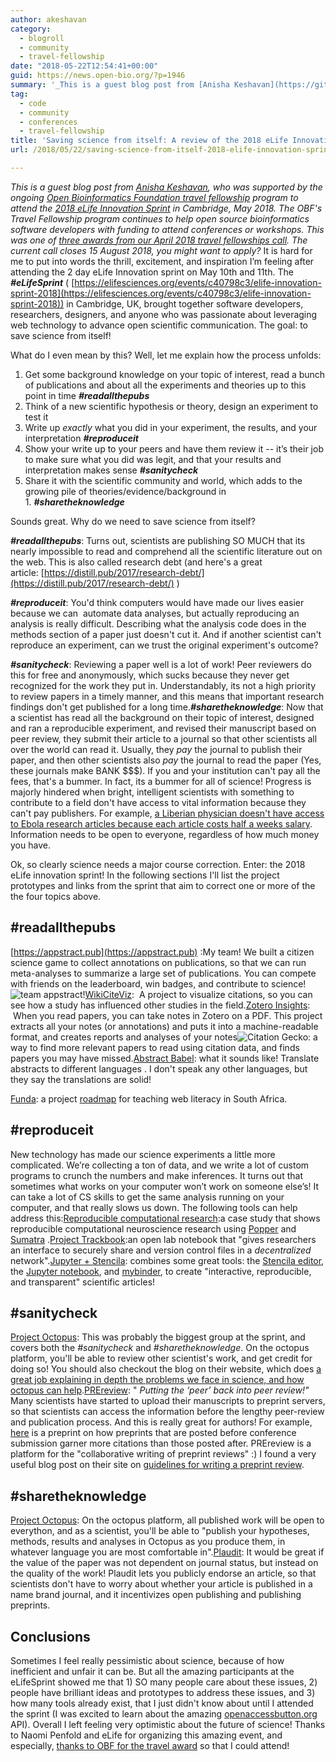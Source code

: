 ```yaml
---
author: akeshavan
category:
  - blogroll
  - community
  - travel-fellowship
date: "2018-05-22T12:54:41+00:00"
guid: https://news.open-bio.org/?p=1946
summary: '_This is a guest blog post from [Anisha Keshavan](https://github.com/akeshavan), who was supported by the ongoing [Open Bioinformatics Foundation travel fellowship](https://github.com/OBF/obf-docs/blob/master/Travel_fellowships.md) program to attend the [2018 eLife Innovation Sprint](https://elifesciences.org/events/c40798c3/elife-innovation-sprint-2018) in Cambridge, May 2018. The OBF''s Travel Fellowship program continues to help open source bioinformatics software developers with funding to attend conferences or workshops. This was one of [three awards from our April 2018 travel fellowships call](https://news.open-bio.org/2018/05/25/travel-fellowships-april-2018/). The current call closes 15 August 2018, you might want to apply?_ It is hard for me to put into words the thrill, excitement, and inspiration I’m feeling after attending the 2 day eLife Innovation sprint on May 10th and 11th. The _**#eLifeSprint**_ ( [https://elifesciences.org/events/c40798c3/elife-innovation-sprint-2018](https://elifesciences.org/events/c40798c3/elife-innovation-sprint-2018)) in Cambridge, UK, brought together software developers, researchers, designers, and anyone who was passionate about leveraging web technology to advance open scientific communication. The goal: to save science from itself!'
tag:
  - code
  - community
  - conferences
  - travel-fellowship
title: 'Saving science from itself: A review of the 2018 eLife Innovation Sprint'
url: /2018/05/22/saving-science-from-itself-2018-elife-innovation-sprint/

---
```

_This is a guest blog post from [Anisha Keshavan](https://github.com/akeshavan), who was supported by the ongoing [Open Bioinformatics Foundation travel fellowship](https://github.com/OBF/obf-docs/blob/master/Travel_fellowships.md) program to attend the [2018 eLife Innovation Sprint](https://elifesciences.org/events/c40798c3/elife-innovation-sprint-2018) in Cambridge, May 2018. The OBF's Travel Fellowship program continues to help open source bioinformatics software developers with funding to attend conferences or workshops. This was one of [three awards from our April 2018 travel fellowships call](https://news.open-bio.org/2018/05/25/travel-fellowships-april-2018/). The current call closes 15 August 2018, you might want to apply?_ It is hard for me to put into words the thrill, excitement, and inspiration I’m feeling after attending the 2 day eLife Innovation sprint on May 10th and 11th. The _**#eLifeSprint**_ ( [https://elifesciences.org/events/c40798c3/elife-innovation-sprint-2018](https://elifesciences.org/events/c40798c3/elife-innovation-sprint-2018)) in Cambridge, UK, brought together software developers, researchers, designers, and anyone who was passionate about leveraging web technology to advance open scientific communication. The goal: to save science from itself!

What do I even mean by this? Well, let me explain how the process unfolds:

1. Get some background knowledge on your topic of interest, read a bunch of publications and about all the experiments and theories up to this point in time **_#readallthepubs_**
1. Think of a new scientific hypothesis or theory, design an experiment to test it
1. Write up _exactly_ what you did in your experiment, the results, and your interpretation **_#reproduceit_**
1. Show your write up to your peers and have them review it -- it’s their job to make sure what you did was legit, and that your results and  interpretation makes sense **_#sanitycheck_**
1. Share it with the scientific community and world, which adds to the growing pile of theories/evidence/background in 1. _**#sharetheknowledge**_

Sounds great. Why do we need to save science from itself?

_**#readallthepubs**_: Turns out, scientists are publishing SO MUCH that its nearly impossible to read and comprehend all the scientific literature out on the web. This is also called research debt (and here's a great article: [https://distill.pub/2017/research-debt/](https://distill.pub/2017/research-debt/) )

_**#reproduceit**_: You'd think computers would have made our lives easier because we can  automate data analyses, but actually reproducing an analysis is really difficult. Describing what the analysis code does in the methods section of a paper just doesn't cut it. And if another scientist can't reproduce an experiment, can we trust the original experiment's outcome?

**_#sanitycheck_**: Reviewing a paper well is a lot of work! Peer reviewers do this for free and anonymously, which sucks because they never get recognized for the work they put in. Understandably, its not a high priority to review papers in a timely manner, and this means that important research findings don't get published for a long time._**#sharetheknowledge**_: Now that a scientist has read all the background on their topic of interest, designed and ran a reproducible experiment, and revised their manuscript based on peer review, they submit their article to a journal so that other scientists all over the world can read it. Usually, they _pay_ the journal to publish their paper, and then other scientists also _pay_ the journal to read the paper (Yes, these journals make BANK $$$). If you and your institution can't pay all the fees, that's a bummer. In fact, its a bummer for all of science! Progress is majorly hindered when bright, intelligent scientists with something to contribute to a field don't have access to vital information because they can't pay publishers. For example, [a Liberian physician doesn't have access to Ebola research articles because each article costs half a weeks salary](https://www.nytimes.com/2015/04/08/opinion/yes-we-were-warned-about-ebola.html?_r=0). Information needs to be open to everyone, regardless of how much money you have.

Ok, so clearly science needs a major course correction. Enter: the 2018 eLife innovation sprint! In the following sections I'll list the project prototypes and links from the sprint that aim to correct one or more of the the four topics above.

## \#readallthepubs

 [https://appstract.pub](https://appstract.pub) :My team! We built a citizen science game to collect annotations on publications, so that we can run meta-analyses to summarize a large set of publications. You can compete with friends on the leaderboard, win badges, and contribute to science!![team appstract!](https://pbs.twimg.com/media/Dc7Gw6PWsAA7AQk.jpg)[WikiCiteViz](https://github.com/Samwalton9/WikiCiteVis):  A project to visualize citations, so you can see how a study has influenced other studies in the field.[Zotero Insights](https://github.com/Bubblbu/zotero-insights):  When you read papers, you can take notes in Zotero on a PDF. This project extracts all your notes (or annotations) and puts it into a machine-readable format, and creates reports and analyses of your notes![Citation Gecko](http://citationgecko.com/): a way to find more relevant papers to read using citation data, and finds papers you may have missed.[Abstract Babel](https://github.com/nlisgo/abstract-babel): what it sounds like! Translate abstracts to different languages . I don't speak any other languages, but they say the translations are solid!

[Funda](https://docs.google.com/presentation/d/1dM_HWimJ0SIfl9D3clhqKpxq04sLCVKOoNcxiHw0Myw/edit#slide=id.p): a project [roadmap](https://docs.google.com/document/d/1R8AdItJ6cVivrCm6zWuMykz_rrCoj_o7vSMzNUQ6F7E/edit) for teaching web literacy in South Africa.

## \#reproduceit

New technology has made our science experiments a little more complicated. We’re collecting a ton of data, and we write a lot of custom programs to crunch the numbers and make inferences. It turns out that sometimes what works on your computer won’t work on someone else’s! It can take a lot of CS skills to get the same analysis running on your computer, and that really slows us down. The following tools can help address this:[Reproducible computational research](https://github.com/popperized/open-comp-rsc-popper):a case study that shows reproducible computational neuroscience research using [Popper](http://falsifiable.us/) and [Sumatra](https://pythonhosted.org/Sumatra/) .[Project Trackbook](https://github.com/dat-land/project-trackbook):an open lab notebook that "gives researchers an interface to securely share and version control files in a _decentralized_ network".[Jupyter + Stencila](https://github.com/minrk/jupyter-dar/): combines some great tools: the [Stencila editor](http://stenci.la/), the [Jupyter notebook](http://jupyter.org/), and [mybinder](https://mybinder.org/), to create "interactive, reproducible, and transparent" scientific articles!

## \#sanitycheck

[Project Octopus](https://octopus-hypothesis.netlify.com/): This was probably the biggest group at the sprint, and covers both the _#sanitycheck_ and _#sharetheknowledge_. On the octopus platform, you'll be able to review other scientist's work, and get credit for doing so! You should also checkout the blog on their website, which does [a great job explaining in depth the problems we face in science, and how octopus can help](https://octopus-hypothesis.netlify.com/blog/2018/05/13/2018-05-13_fixingscience/).[PREreview](https://github.com/SamanthaHindle/preprint_JournalClub): " _Putting the ‘peer’ back into peer review!"_ Many scientists have started to upload their manuscripts to preprint servers, so that scientists can access the information before the lengthy peer-review and publication process. And this is really great for authors! For example, [here](https://arxiv.org/pdf/1805.05238.pdf) is a preprint on how preprints that are posted before conference submission garner more citations than those posted after. PREreview is a platform for the "collaborative writing of preprint reviews" :) I found a very useful blog post on their site on [guidelines for writing a preprint review](https://prereview.org/users/164141/articles/200820-prereview-guidelines-how-to-write-a-preprint-review).

## \#sharetheknowledge

[Project Octopus](https://octopus-hypothesis.netlify.com/): On the octopus platform, all published work will be open to everython, and as a scientist, you'll be able to "publish your hypotheses, methods, results and analyses in Octopus as you produce them, in whatever language you are most comfortable in".[Plaudit](http://sarabosshart.wixsite.com/plauditpub): It would be great if the value of the paper was not dependent on journal status, but instead on the quality of the work! Plaudit lets you publicly endorse an article, so that scientists don't have to worry about whether your article is published in a name brand journal, and it incentivizes open publishing and publishing preprints.

## Conclusions

Sometimes I feel really pessimistic about science, because of how inefficient and unfair it can be. But all the amazing participants at the eLifeSprint showed me that 1) SO many people care about these issues, 2) people have brilliant ideas and prototypes to address these issues, and 3) how many tools already exist, that I just didn't know about until I attended the sprint (I was excited to learn about the amazing [openaccessbutton.org](https://openaccessbutton.org) API). Overall I left feeling very optimistic about the future of science! Thanks to Naomi Penfold and eLife for organizing this amazing event, and especially, [thanks to OBF for the travel award](https://news.open-bio.org/2018/05/25/travel-fellowships-april-2018/) so that I could attend!
